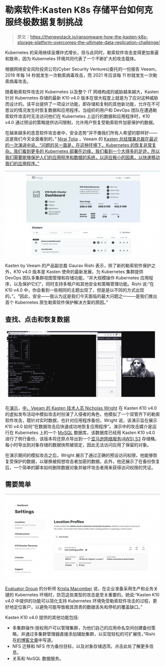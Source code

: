 # 勒索软件:Kasten K8s 存储平台如何克服终极数据复制挑战

> 原文：<https://thenewstack.io/ransomware-how-the-kasten-k8s-storage-platform-overcomes-the-ultimate-data-replication-challenge/>

Kubernetes 的采用继续呈爆炸式增长，但与此同时，勒索软件攻击变得更加普遍和致命，因为 Kubernetes 环境共同代表了一个不断扩大的攻击载体。

根据网络安全风险投资公司(Cyber Security Ventures)委托的一份报告 Veeam，2019 年每 14 秒就发生一次勒索病毒攻击，而 2021 年应该每 11 秒就发生一次勒索病毒攻击。

随着勒索软件攻击对 Kubernetes 以及整个 IT 网络构成的威胁越来越大，Kasten 针对 Kubernetes 存储的最新 K10 v4.0 版本在很大程度上就是为了应对这种威胁而设计的。该平台提供了一项设计功能，即存储和复制的其他新功能，允许在不可思议的情况发生时恢复数据和应用程序。当组织的用户和 DevOps 团队在遭遇勒索软件攻击时无法访问他们在 Kubernetes 上运行的数据和应用程序时，K10 v4.0 通过预设的策略提供访问限制，允许用户恢复受勒索软件加密保护的数据。

在越来越多的恶意软件攻击者中，安全态势“并不像我们所有人希望的那样好——这是我们今天全面看到的，” [Niraj Tolia](https://www.linkedin.com/in/nirajtolia) ，Veeam 的 [Kasten 总经理兼总裁在最近的一次演讲中说。“问题的另一面是，在这种环境下，Kubernetes 的恢复非常复杂。我们看到更多的 Kubernetes 部署在边缘，我们看到一个大得多的足迹，所以我们需要能够保护人们的应用程序和数据的系统，以适应极小的因素，以快速移动我们的应用程序。”](https://www.kasten.io?utm_content=inline-mention)

![](img/de38fe61e7ed68422202350163b90e7c.png)

Kasten by Veeam 的产品副总裁 Gaurav Rishi 表示，除了新的勒索软件保护之外，K10 v4.0 版本是 Kasten 使命的最新发展，为 Kubernetes 集群提供 DevOps 团队多集群视图管理和存储功能，“并大规模操作 Kubernetes 应用程序，以及保护它们”，同时支持多租户和其他安全和策略管理功能。Rishi 说:“在 K10 v4.0 中，你会看到一些相同的主题出现了，但是是以不同的方式出现的。”。“因此，安全——我认为这是我们今天面临的最大问题之一——是我们推出首个 Kubernetes 原生勒索软件保护解决方案的原因。”

## 查找、点击和恢复数据

![](img/95298451608c9bd9f00cb1bd5ec3b576.png)

在[演示](https://youtu.be/mgQYOgf75ng)，[中，Veeam 的 Kasten 技术人员 Nicholas Wright](https://www.linkedin.com/in/wrightnj/) 在 Kasten K10 v4.0 的虚拟发布活动中模拟攻击时扮演了入侵者的角色，他模拟了一个双管齐下的勒索软件攻击，既针对实时数据，也针对应用程序备份。Wright 说，该演示旨在展示 K10 v4.0 如何“在数据攻击后快速成功地恢复应用程序”。演示中的攻击媒介是运行在 Kubernetes 上的一个 [MySQL](https://www.mysql.com/fr/) 数据库，该数据库已经用 Kasten K10 v4.0 进行了例行备份，该版本将还原点导出到一个[亚马逊网络服务(AWS) S3](https://docs.aws.amazon.com/AmazonS3/latest/userguide/Welcome.html) 存储桶。每小时导出到对象存储的数据快照被锁定，因此无法访问应用了保留的对象。

在演示期间的模拟攻击之后，Wright 展示了通过正确的预设访问权限，他能够恢复受保护的数据，以替换被假想攻击者加密的数据。此外，他还展示了在备份恢复后，一个简单的脚本如何删除数据对象并破坏攻击者用来获得访问权限的凭证。

## 需要简单

![](img/ddb190312b20c03a3bfe2b0e048c178e.png)

[Evaluator Group](https://www.evaluatorgroup.com/) 的分析师 [Krista Macomber](https://www.linkedin.com/in/krista-macomber) 说，在企业准备采用生产和业务关键的 Kubernetes 环境时，防范这些类型的攻击是至关重要的。她说:“Kasten K10 v4.0 中提供的功能可以简化支持 Kubernetes 环境免受勒索软件攻击的过程，更好地定位客户，以避免可能导致极其昂贵的数据丢失和停机的覆盖缺口。”

Kasten K10 v4.0 提供的其他功能包括:

*   多集群操作:授权用户可以管理集群，为他们自己的应用命名空间创建备份策略，并通过多集群管理器直接添加辅助集群，以实现轻松的可扩展性，”Rishi 在[的博客文章](https://blog.kasten.io/ransomware-protection-kasten-k10-v4)中写道。
*   NFS 迁移和 NFS 作为备份目标，以及对象存储选项。点击此处了解更多信息。
*   关系和 NoSQL 数据服务。

<svg xmlns:xlink="http://www.w3.org/1999/xlink" viewBox="0 0 68 31" version="1.1"><title>Group</title> <desc>Created with Sketch.</desc></svg>